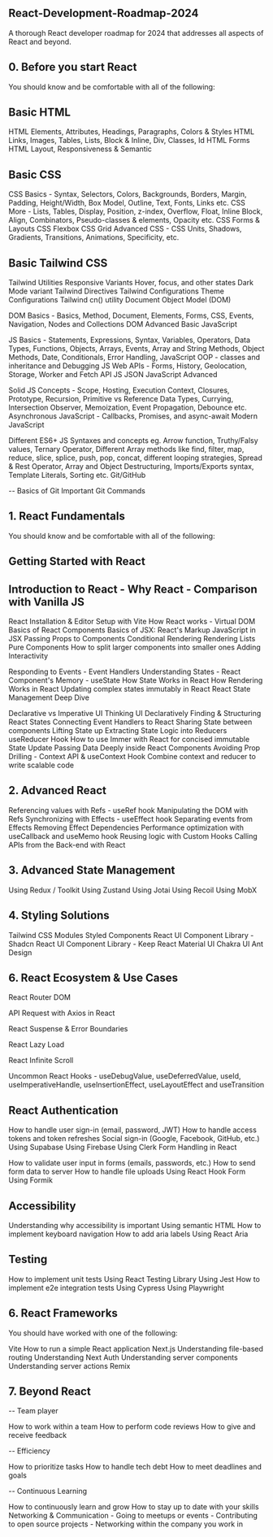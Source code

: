 ## React-Development-Roadmap-2024
A thorough React developer roadmap for 2024 that addresses all aspects of React and beyond.

## 0. Before you start React
You should know and be comfortable with all of the following:

## Basic HTML

HTML Elements, Attributes, Headings, Paragraphs, Colors & Styles
HTML Links, Images, Tables, Lists, Block & Inline, Div, Classes, Id
HTML Forms
HTML Layout, Responsiveness & Semantic

## Basic CSS

CSS Basics - Syntax, Selectors, Colors, Backgrounds, Borders, Margin, Padding, Height/Width, Box Model, Outline, Text, Fonts, Links etc.
CSS More - Lists, Tables, Display, Position, z-index, Overflow, Float, Inline Block, Align, Combinators, Pseudo-classes & elements, Opacity etc.
CSS Forms & Layouts
CSS Flexbox
CSS Grid
Advanced CSS - CSS Units, Shadows, Gradients, Transitions, Animations, Specificity, etc.

## Basic Tailwind CSS

Tailwind Utilities
Responsive Variants
Hover, focus, and other states
Dark Mode variant
Tailwind Directives
Tailwind Configurations
Theme Configurations
Tailwind cn() utility
Document Object Model (DOM)

DOM Basics - Basics, Method, Document, Elements, Forms, CSS, Events, Navigation, Nodes and Collections
DOM Advanced
Basic JavaScript

JS Basics - Statements, Expressions, Syntax, Variables, Operators, Data Types, Functions, Objects, Arrays, Events, Array and String Methods, Object Methods, Date, Conditionals, Error Handling, JavaScript OOP - classes and inheritance and Debugging
JS Web APIs - Forms, History, Geolocation, Storage, Worker and Fetch API
JS JSON
JavaScript Advanced

Solid JS Concepts - Scope, Hosting, Execution Context, Closures, Prototype, Recursion, Primitive vs Reference Data Types, Currying, Intersection Observer, Memoization, Event Propagation, Debounce etc.
Asynchronous JavaScript - Callbacks, Promises, and async-await
Modern JavaScript

Different ES6+ JS Syntaxes and concepts eg. Arrow function, Truthy/Falsy values, Ternary Operator, Different Array methods like find, filter, map, reduce, slice, splice, push, pop, concat, different looping strategies, Spread & Rest Operator, Array and Object Destructuring, Imports/Exports syntax, Template Literals, Sorting etc.
Git/GitHub

-- Basics of Git
Important Git Commands

## 1. React Fundamentals

You should know and be comfortable with all of the following:

## Getting Started with React

## Introduction to React - Why React - Comparison with Vanilla JS
React Installation & Editor Setup with Vite
How React works - Virtual DOM
Basics of React Components
Basics of JSX: React's Markup
JavaScript in JSX
Passing Props to Components
Conditional Rendering
Rendering Lists
Pure Components
How to split larger components into smaller ones
Adding Interactivity

Responding to Events - Event Handlers
Understanding States - React Component's Memory - useState
How State Works in React
How Rendering Works in React
Updating complex states immutably in React
React State Management Deep Dive

Declarative vs Imperative UI
Thinking UI Declaratively
Finding & Structuring React States
Connecting Event Handlers to React
Sharing State between components
Lifting State up
Extracting State Logic into Reducers
useReducer Hook
How to use Immer with React for concised immutable State Update
Passing Data Deeply inside React Components
Avoiding Prop Drilling - Context API & useContext Hook
Combine context and reducer to write scalable code

## 2. Advanced React

Referencing values with Refs - useRef hook
Manipulating the DOM with Refs
Synchronizing with Effects - useEffect hook
Separating events from Effects
Removing Effect Dependencies
Performance optimization with useCallback and useMemo hook
Reusing logic with Custom Hooks
Calling APIs from the Back-end with React

## 3. Advanced State Management

Using Redux / Toolkit
Using Zustand
Using Jotai
Using Recoil
Using MobX

## 4. Styling Solutions

Tailwind
CSS Modules
Styled Components
React UI Component Library - Shadcn
React UI Component Library - Keep React
Material UI
Chakra UI
Ant Design

## 6. React Ecosystem & Use Cases

React Router DOM

API Request with Axios in React

React Suspense & Error Boundaries

React Lazy Load

React Infinite Scroll

Uncommon React Hooks - useDebugValue, useDeferredValue, useId, useImperativeHandle, useInsertionEffect, useLayoutEffect and useTransition

## React Authentication

How to handle user sign-in (email, password, JWT)
How to handle access tokens and token refreshes
Social sign-in (Google, Facebook, GitHub, etc.)
Using Supabase
Using Firebase
Using Clerk
Form Handling in React

How to validate user input in forms (emails, passwords, etc.)
How to send form data to server
How to handle file uploads
Using React Hook Form
Using Formik

## Accessibility

Understanding why accessibility is important
Using semantic HTML
How to implement keyboard navigation
How to add aria labels
Using React Aria

## Testing

How to implement unit tests
Using React Testing Library
Using Jest
How to implement e2e integration tests
Using Cypress
Using Playwright

## 6. React Frameworks

You should have worked with one of the following:

Vite
How to run a simple React application
Next.js
Understanding file-based routing
Understanding Next Auth
Understanding server components
Understanding server actions
Remix

## 7. Beyond React

-- Team player

How to work within a team
How to perform code reviews
How to give and receive feedback

-- Efficiency

How to prioritize tasks
How to handle tech debt
How to meet deadlines and goals

-- Continuous Learning

How to continuously learn and grow
How to stay up to date with your skills
Networking & Communication - Going to meetups or events - Contributing to open source projects - Networking within the company you work in
